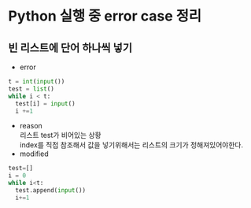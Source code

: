 # Python 실행 중 error case 정리
## 빈 리스트에 단어 하나씩 넣기
- error
```python
t = int(input())
test = list()
while i < t:
  test[i] = input()
  i +=1
```
- reason  
리스트 test가 비어있는 상황  
index를 직접 참조해서 값을 넣기위해서는 리스트의 크기가 정해져있어야한다.
- modified
```python
test=[]
i = 0
while i<t:
  test.append(input())
  i+=1
```
